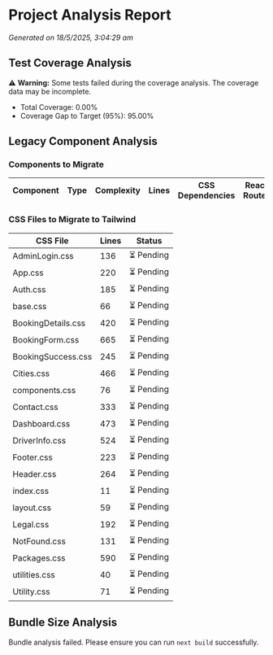 # Project Analysis Report

_Generated on 18/5/2025, 3:04:29 am_

## Test Coverage Analysis

⚠️ **Warning:** Some tests failed during the coverage analysis. The coverage data may be incomplete.

- Total Coverage: 0.00%
- Coverage Gap to Target (95%): 95.00%

## Legacy Component Analysis

### Components to Migrate

| Component | Type | Complexity | Lines | CSS Dependencies | React Router | Status |
| --------- | ---- | ---------- | ----- | ---------------- | ------------ | ------ |

### CSS Files to Migrate to Tailwind

| CSS File           | Lines | Status     |
| ------------------ | ----- | ---------- |
| AdminLogin.css     | 136   | ⏳ Pending |
| App.css            | 220   | ⏳ Pending |
| Auth.css           | 185   | ⏳ Pending |
| base.css           | 66    | ⏳ Pending |
| BookingDetails.css | 420   | ⏳ Pending |
| BookingForm.css    | 665   | ⏳ Pending |
| BookingSuccess.css | 245   | ⏳ Pending |
| Cities.css         | 466   | ⏳ Pending |
| components.css     | 76    | ⏳ Pending |
| Contact.css        | 333   | ⏳ Pending |
| Dashboard.css      | 473   | ⏳ Pending |
| DriverInfo.css     | 524   | ⏳ Pending |
| Footer.css         | 223   | ⏳ Pending |
| Header.css         | 264   | ⏳ Pending |
| index.css          | 11    | ⏳ Pending |
| layout.css         | 59    | ⏳ Pending |
| Legal.css          | 192   | ⏳ Pending |
| NotFound.css       | 131   | ⏳ Pending |
| Packages.css       | 590   | ⏳ Pending |
| utilities.css      | 40    | ⏳ Pending |
| Utility.css        | 71    | ⏳ Pending |

## Bundle Size Analysis

Bundle analysis failed. Please ensure you can run `next build` successfully.
